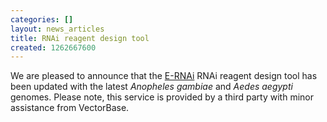 ```yaml
---
categories: []
layout: news_articles
title: RNAi reagent design tool
created: 1262667600
---
```

We are pleased to announce that the <a href="http://e-rnai.dkfz.de">E-RNAi</a> RNAi reagent design tool has been updated with the latest <i>Anopheles gambiae</i> and <i>Aedes aegypti</i> genomes.
Please note, this service is provided by a third party with minor assistance from VectorBase.
